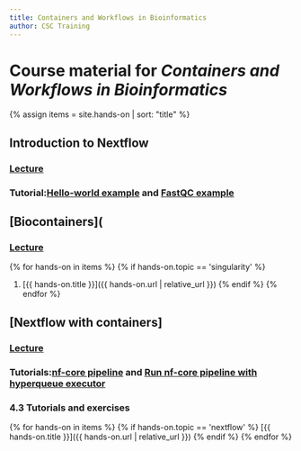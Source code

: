 ```yaml
---
title: Containers and Workflows in Bioinformatics
author: CSC Training
---
```


# Course material for _Containers and Workflows in Bioinformatics_ 

{% assign items = site.hands-on |  sort: "title" %}


## Introduction to Nextflow
### [Lecture](https://a3s.fi/CSC_training/Introduction_workflows.pdf)
### Tutorial:[Hello-world example](https://yetulaxman.github.io/containers-workflows/hands-on/day4/hello-world-nextflow.html) and [FastQC example](https://yetulaxman.github.io/containers-workflows/hands-on/day4/fastqc_nextflow.html)
## [Biocontainers](
### [Lecture](https://a3s.fi/CSC_training/Biocontainers.pdf)
{% for hands-on in items %}
{% if hands-on.topic == 'singularity' %}
1. [{{ hands-on.title }}]({{ hands-on.url | relative_url }})
{% endif %}
{% endfor %}

## [Nextflow with containers]
### [Lecture](https://a3s.fi/CSC_training/Workflows_singularity_containers.pdf)
### Tutorials:[nf-core pipeline](https://yetulaxman.github.io/containers-workflows/hands-on/day4/nf-core.html) and [Run nf-core pipeline with hyperqueue executor](https://yetulaxman.github.io/containers-workflows/hands-on/day4/nf-core-hyperqueue.html)
### 4.3 Tutorials and exercises
{% for hands-on in items %}
{% if hands-on.topic == 'nextflow' %}
[{{ hands-on.title }}]({{ hands-on.url | relative_url }})
{% endif %}
{% endfor %}

   
